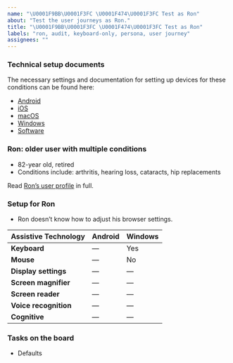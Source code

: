 ```yaml
---
name: "\U0001F9BB\U0001F3FC \U0001F474\U0001F3FC Test as Ron"
about: "Test the user journeys as Ron."
title: "\U0001F9BB\U0001F3FC \U0001F474\U0001F3FC Test as Ron"
labels: "ron, audit, keyboard-only, persona, user journey"
assignees: ""
---
```

### Technical setup documents

The necessary settings and documentation for setting up devices for these conditions can be found here:

- [Android](../blob/main/docs/ANDROID.md)
- [iOS](../blob/main/docs/IOS.md)
- [macOS](../blob/main/docs/MACOS.md)
- [Windows](../blob/main/docs/WINDOWS.md)
- [Software](../blob/main/docs/SOFTWARE.md)

### Ron: older user with multiple conditions

- 82-year old, retired
- Conditions include: arthritis, hearing loss, cataracts, hip replacements

Read [Ron’s user profile](../blob/main/personas/RON.md) in full.

### Setup for Ron

- Ron doesn’t know how to adjust his browser settings.

| Assistive Technology  | Android | Windows |
| --------------------- | ------- | ------- |
| **Keyboard**          | —       | Yes     |
| **Mouse**             | —       | No      |
| **Display settings**  | —       | —       |
| **Screen magnifier**  | —       | —       |
| **Screen reader**     | —       | —       |
| **Voice recognition** | —       | —       |
| **Cognitive**         | —       | —       |

### Tasks on the board

- Defaults

